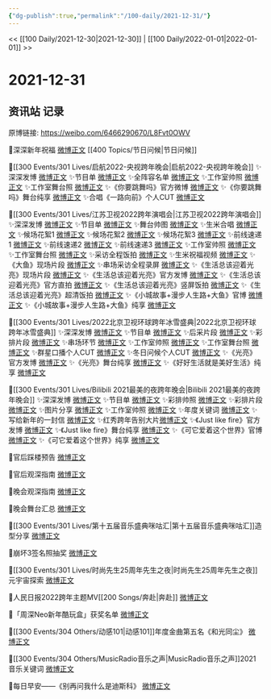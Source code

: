 ```yaml
---
{"dg-publish":true,"permalink":"/100-daily/2021-12-31/"}
---
```



<< [[100 Daily/2021-12-30\|2021-12-30]] | [[100 Daily/2022-01-01\|2022-01-01]] >>

# 2021-12-31

## 资讯站 记录

原博链接: https://weibo.com/6466290670/L8Fvt0OWV

💫深深新年祝福 [微博正文](https://m.weibo.cn/6466290670/4720619419608262) [[400 Topics/节日问候\|节日问候]]

💫[[300 Events/301 Lives/启航2022-央视跨年晚会\|启航2022-央视跨年晚会]]
✨深深发博 [微博正文](https://m.weibo.cn/6466290670/4720605515744658)
✨节目单 [微博正文](https://m.weibo.cn/6466290670/4720521503575582)
✨全阵容名单 [微博正文](https://m.weibo.cn/6466290670/4720503400956740)
✨工作室帅照 [微博正文](https://m.weibo.cn/6466290670/4720535743501616)
✨工作室舞台照 [微博正文](https://m.weibo.cn/6466290670/4720648137999603)
✨《你要跳舞吗》官方微博 [微博正文](https://m.weibo.cn/6466290670/4720569994445741)
✨《你要跳舞吗》舞台纯享 [微博正文](https://m.weibo.cn/6466290670/4720600171683056)
✨合唱《一路向前》个人CUT [微博正文](https://m.weibo.cn/6466290670/4720641243088545)

💫[[300 Events/301 Lives/江苏卫视2022跨年演唱会\|江苏卫视2022跨年演唱会]]
✨深深发博 [微博正文](https://m.weibo.cn/6466290670/4720598746400462)
✨节目单 [微博正文](https://m.weibo.cn/6466290670/4720412971504966)
✨舞台帅图 [微博正文](https://m.weibo.cn/6466290670/4720599421158738)
✨生米合唱 [微博正文](https://m.weibo.cn/6466290670/4720600402887098)
✨候场花絮1 [微博正文](https://m.weibo.cn/6466290670/4720584804274909)
✨候场花絮2 [微博正文](https://m.weibo.cn/6466290670/4720601874830996)
✨候场花絮3 [微博正文](https://m.weibo.cn/6466290670/4720603015680704)
✨前线速递1 [微博正文](https://m.weibo.cn/6466290670/4720520543077516)
✨前线速递2 [微博正文](https://m.weibo.cn/6466290670/4720558245938682)
✨前线速递3 [微博正文](https://m.weibo.cn/6466290670/4720558861980337)
✨工作室帅照 [微博正文](https://m.weibo.cn/6466290670/4720573018803243)
✨工作室舞台照 [微博正文](https://m.weibo.cn/6466290670/4720613250564445)
✨采访全程饭拍 [微博正文](https://m.weibo.cn/6466290670/4720602411436038)
✨生米祝福视频 [微博正文](https://m.weibo.cn/6466290670/4720599921067455)
✨《大鱼》现场片段 [微博正文](https://m.weibo.cn/6466290670/4720594736385319)
✨串场采访全程录屏 [微博正文](https://m.weibo.cn/6466290670/4720616638258173)
✨《生活总该迎着光亮》现场片段 [微博正文](https://m.weibo.cn/6466290670/4720594971267180)
✨《生活总该迎着光亮》官方发博 [微博正文](https://m.weibo.cn/6466290670/4720565007418392)
✨《生活总该迎着光亮》官方直拍 [微博正文](https://m.weibo.cn/6466290670/4720567523745620)
✨《生活总该迎着光亮》竖屏饭拍 [微博正文](https://m.weibo.cn/6466290670/4720603443495604)
✨《生活总该迎着光亮》超清饭拍 [微博正文](https://m.weibo.cn/6466290670/4720620808703181)
✨《小城故事+漫步人生路+大鱼》官博 [微博正文](https://m.weibo.cn/6466290670/4720582241556140)
✨《小城故事+漫步人生路+大鱼》纯享 [微博正文](https://m.weibo.cn/6466290670/4720614483691675)

💫[[300 Events/301 Lives/2022北京卫视环球跨年冰雪盛典\|2022北京卫视环球跨年冰雪盛典]]
✨深深发博 [微博正文](https://m.weibo.cn/6466290670/4720612058074178)
✨节目单 [微博正文](https://m.weibo.cn/6466290670/4720505073960482)
✨后采片段 [微博正文](https://m.weibo.cn/6466290670/4720453115973798)
✨彩排片段 [微博正文](https://m.weibo.cn/6466290670/4720586838509424)
✨串场环节 [微博正文](https://m.weibo.cn/6466290670/4720627593774467)
✨工作室帅照 [微博正文](https://m.weibo.cn/6466290670/4720500955155969)
✨工作室舞台照 [微博正文](https://m.weibo.cn/6466290670/4720600822057200)
✨群星口播个人CUT [微博正文](https://m.weibo.cn/6466290670/4720504798447980)
✨冬日问候个人CUT [微博正文](https://m.weibo.cn/6466290670/4720490076439444)
✨《光亮》官方发博 [微博正文](https://m.weibo.cn/6466290670/4720587564648062)
✨《光亮》舞台纯享 [微博正文](https://m.weibo.cn/6466290670/4720617288897515)
✨《好好生活就是美好生活》纯享 [微博正文](https://m.weibo.cn/6466290670/4720629049986717)

💫[[300 Events/301 Lives/Bilibili 2021最美的夜跨年晚会\|Bilibili 2021最美的夜跨年晚会]]
✨深深发博 [微博正文](https://m.weibo.cn/6466290670/4720594014701971)
✨节目单 [微博正文](https://m.weibo.cn/6466290670/4720438929786644)
✨彩排帅照 [微博正文](https://m.weibo.cn/6466290670/4720400053044021)
✨彩排片段 [微博正文](https://m.weibo.cn/6466290670/4720403002165148)
✨图片分享 [微博正文](https://m.weibo.cn/6466290670/4720486250972568)
✨工作室帅照 [微博正文](https://m.weibo.cn/6466290670/4720647848854979)
✨年度关键词 [微博正文](https://m.weibo.cn/6466290670/4720541678438378)
✨写给新年的一封信 [微博正文](https://m.weibo.cn/6466290670/4720454864995774)
✨红秀跨年告别大片[微博正文](https://m.weibo.cn/6466290670/4720451769339789)
✨《Just like fire》官方发博 [微博正文](https://m.weibo.cn/6466290670/4720574376971498)
✨《Just like fire》舞台纯享 [微博正文](https://m.weibo.cn/6466290670/4720608811681251)
✨《可它爱着这个世界》官博 [微博正文](https://m.weibo.cn/6466290670/4720573845079658)
✨《可它爱着这个世界》纯享 [微博正文](https://m.weibo.cn/6466290670/4720602444733661)

💫官后踩楼预告 [微博正文](https://m.weibo.cn/6466290670/4720419993551040)

💫官后观深指南 [微博正文](https://m.weibo.cn/6466290670/4720514411005925)

💫晚会观深指南 [微博正文](https://m.weibo.cn/6466290670/4720446639179240)

💫晚会舞台汇总 [微博正文](https://m.weibo.cn/6466290670/4720644396943686)

💫[[300 Events/301 Lives/第十五届音乐盛典咪咕汇\|第十五届音乐盛典咪咕汇]]造型分享 [微博正文](https://m.weibo.cn/6466290670/4720490616194593)

💫崩坏3签名照抽奖 [微博正文](https://m.weibo.cn/6466290670/4720482814789687)

💫[[300 Events/301 Lives/时尚先生25周年先生之夜\|时尚先生25周年先生之夜]]元宇宙探索 [微博正文](https://m.weibo.cn/6466290670/4720525706271770)

💫人民日报2022跨年主题MV[[200 Songs/奔赴\|奔赴]] [微博正文](https://m.weibo.cn/6466290670/4720585621638988)

💫「周深Neo新年酷玩盒」获奖名单 [微博正文](https://m.weibo.cn/6466290670/4720542235499440)

💫[[300 Events/304 Others/动感101\|动感101]]年度金曲第五名《和光同尘》 [微博正文](https://m.weibo.cn/6466290670/4720618836595459)

💫[[300 Events/304 Others/MusicRadio音乐之声\|MusicRadio音乐之声]]2021音乐关键词 [微博正文](https://m.weibo.cn/6466290670/4720440587848172)

💫每日早安——《别再问我什么是迪斯科》 [微博正文](https://m.weibo.cn/6466290670/4720386598240609)
